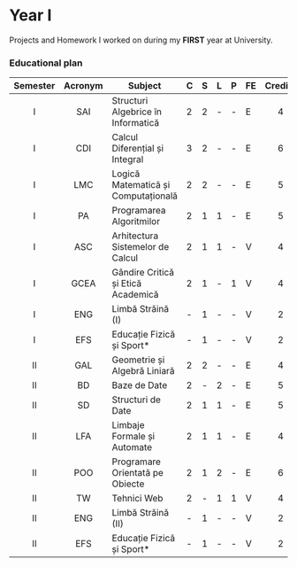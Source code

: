# Year I
Projects and Homework I worked on during my **FIRST** year at University.



### Educational plan
| Semester | Acronym | Subject                             | C | S | L | P | FE | Credits |
|:--------:|:-------:|-------------------------------------|---|---|---|---|----|:-------:|
| I        | SAI     | Structuri Algebrice în Informatică  | 2 | 2 | - | - | E  | 4       |
| I        | CDI     | Calcul Diferențial și Integral      | 3 | 2 | - | - | E  | 6       |
| I        | LMC     | Logică Matematică și Computațională | 2 | 2 | - | - | E  | 5       |
| I        | PA      | Programarea Algoritmilor            | 2 | 1 | 1 | - | E  | 5       |
| I        | ASC     | Arhitectura Sistemelor de Calcul    | 2 | 1 | 1 | - | V  | 4       |
| I        | GCEA    | Gândire Critică și Etică Academică  | 2 | 1 | - | 1 | V  | 4       |
| I        | ENG     | Limbă Străină (I)                   | - | 1 | - | - | V  | 2       |
| I        | EFS     | Educație Fizică și Sport*           | - | 1 | - | - | V  | 2       |
| II       | GAL     | Geometrie și Algebră Liniară        | 2 | 2 | - | - | E  | 4       |
| II       | BD      | Baze de Date                        | 2 | - | 2 | - | E  | 5       |
| II       | SD      | Structuri de Date                   | 2 | 1 | 1 | - | E  | 5       |
| II       | LFA     | Limbaje Formale și Automate         | 2 | 1 | 1 | - | E  | 4       |
| II       | POO     | Programare Orientată pe Obiecte     | 2 | 1 | 2 | - | E  | 6       |
| II       | TW      | Tehnici Web                         | 2 | - | 1 | 1 | V  | 4       |
| II       | ENG     | Limbă Străină (II)                  | - | 1 | - | - | V  | 2       |
| II       | EFS     | Educație Fizică și Sport*           | - | 1 | - | - | V  | 2       |
